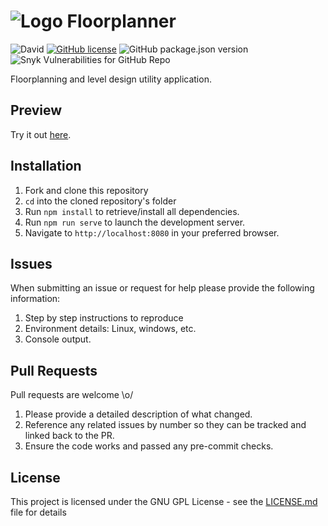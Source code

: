 # ![Logo](/public/img/icons/logo-gray.svg "Logo") Floorplanner

![David](https://img.shields.io/david/dukeofsussex/floorplanner)
[![GitHub license](https://img.shields.io/github/license/dukeofsussex/floorplanner)](https://github.com/dukeofsussex/floorplanner/blob/master/LICENSE)
![GitHub package.json version](https://img.shields.io/github/package-json/v/dukeofsussex/floorplanner)
![Snyk Vulnerabilities for GitHub Repo](https://img.shields.io/snyk/vulnerabilities/github/dukeofsussex/floorplanner)

Floorplanning and level design utility application.

## Preview

Try it out [here](https://dukeofsussex.github.io/floorplanner).

## Installation

1. Fork and clone this repository
2. ```cd``` into the cloned repository's folder
3. Run ```npm install``` to retrieve/install all dependencies.
4. Run ```npm run serve``` to launch the development server.
5. Navigate to `http://localhost:8080` in your preferred browser.

## Issues

When submitting an issue or request for help please provide the following information:

1. Step by step instructions to reproduce
2. Environment details: Linux, windows, etc.
3. Console output.

## Pull Requests

Pull requests are welcome \o/

1. Please provide a detailed description of what changed.
2. Reference any related issues by number so they can be tracked and linked back to the PR.
3. Ensure the code works and passed any pre-commit checks.

## License

This project is licensed under the GNU GPL License - see the [LICENSE.md](LICENSE.md) file for details
